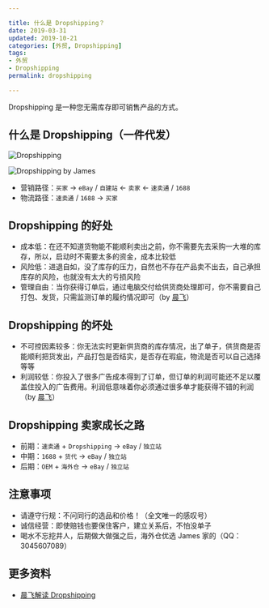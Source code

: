 ```yaml
---

title: 什么是 Dropshipping？   
date: 2019-03-31  
updated: 2019-10-21
categories: [外贸, Dropshipping]   
tags: 
- 外贸
- Dropshipping
permalink: dropshipping  

---
```




Dropshipping 是一种您无需库存即可销售产品的方式。

<!-- more -->


## 什么是 Dropshipping（一件代发）

![Dropshipping](https://cdn.salehoo.com/files/image/blog/benefits-of-free-amazon-shipping-for-dropshippers-01.png?id=2)


![Dropshipping by James](https://i.loli.net/2019/04/13/5cb0bc221997a.png)


- 营销路径：`买家` → `eBay` / `自建站` ← `卖家` ← `速卖通` / `1688`
- 物流路径：`速卖通` / `1688` → `买家` 


## Dropshipping 的好处

- 成本低：在还不知道货物能不能顺利卖出之前，你不需要先去采购一大堆的库存，所以，启动时不需要太多的资金，成本比较低
- 风险低：进退自如，没了库存的压力，自然也不存在产品卖不出去，自己承担库存的风险，也就没有太大的亏损风险
- 管理自由：当你获得订单后，通过电脑交付给供货商处理即可，你不需要自己打包、发货，只需监测订单的履约情况即可（by [晨飞](https://www.chenfeiblog.com/dropshipping/)）


## Dropshipping 的坏处

- 不可控因素较多：你无法实时更新供货商的库存情况，出了单子，供货商是否能顺利把货发出，产品打包是否结实，是否存在瑕疵，物流是否可以自己选择等等
- 利润较低：你投入了很多广告成本得到了订单，但订单的利润可能还不足以覆盖住投入的广告费用。利润低意味着你必须通过很多单才能获得不错的利润（by [晨飞](https://www.chenfeiblog.com/dropshipping/)）


## Dropshipping 卖家成长之路

- 前期：`速卖通` + `Dropshipping` → `eBay` / `独立站`
- 中期：`1688` + `货代` → `eBay` / `独立站`
- 后期：`OEM` + `海外仓` → `eBay` / `独立站`


## 注意事项

- 请遵守行规：不问同行的选品和价格！（全文唯一的感叹号）
- 诚信经营：即使赔钱也要保住客户，建立关系后，不怕没单子
- 喝水不忘挖井人，后期做大做强之后，海外仓优选 James 家的（QQ：3045607089）


## 更多资料

- [晨飞解读 Dropshipping](https://www.chenfeiblog.com/let-us-dropshipping/)